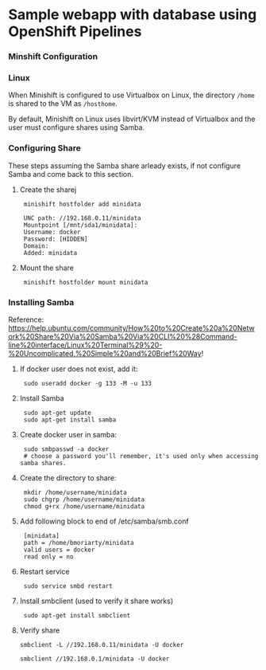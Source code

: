 # Sample webapp with database using OpenShift Pipelines




### Minshift Configuration

### Linux

When Minishift is configured to use Virtualbox on Linux, the directory `/home` is shared to the VM as `/hosthome`.

By default, Minishift on Linux uses libvirt/KVM instead of Virtualbox and the user must configure shares using Samba.

### Configuring Share

These steps assuming the Samba share arleady exists, if not configure Samba and come back to this section.

1. Create the sharej

        minishift hostfolder add minidata

        UNC path: //192.168.0.11/minidata
        Mountpoint [/mnt/sda1/minidata]:  
        Username: docker
        Password: [HIDDEN]
        Domain: 
        Added: minidata

2. Mount the share

        minishift hostfolder mount minidata


### Installing Samba

Reference: https://help.ubuntu.com/community/How%20to%20Create%20a%20Network%20Share%20Via%20Samba%20Via%20CLI%20%28Command-line%20interface/Linux%20Terminal%29%20-%20Uncomplicated,%20Simple%20and%20Brief%20Way!

1. If docker user does not exist, add it:

        sudo useradd docker -g 133 -M -u 133
        
2. Install Samba

        sudo apt-get update
        sudo apt-get install samba
        
3. Create docker user in samba:

        sudo smbpasswd -a docker
        # choose a password you'll remember, it's used only when accessing samba shares.
        
4. Create the directory to share:

        mkdir /home/username/minidata
        sudo chgrp /home/username/minidata
        chmod g+rx /home/username/minidata
        
5. Add following block to end of /etc/samba/smb.conf

        [minidata]
        path = /home/bmoriarty/minidata
        valid users = docker
        read only = no

6. Restart service

        sudo service smbd restart
        
7. Install smbclient (used to verify it share works)

        sudo apt-get install smbclient

8. Verify share

       smbclient -L //192.168.0.11/minidata -U docker

       smbclient //192.168.0.1/minidata -U docker
       